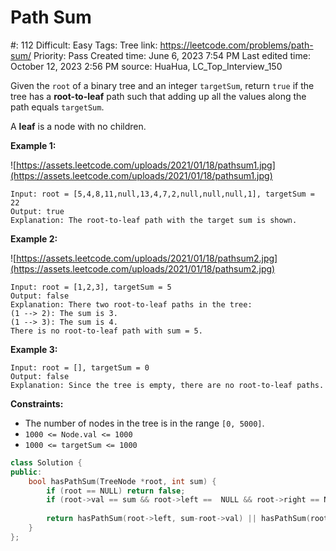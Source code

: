 # Path Sum

#: 112
Difficult: Easy
Tags: Tree
link: https://leetcode.com/problems/path-sum/
Priority: Pass
Created time: June 6, 2023 7:54 PM
Last edited time: October 12, 2023 2:56 PM
source: HuaHua, LC_Top_Interview_150

Given the `root` of a binary tree and an integer `targetSum`, return `true` if the tree has a **root-to-leaf** path such that adding up all the values along the path equals `targetSum`.

A **leaf** is a node with no children.

**Example 1:**

![https://assets.leetcode.com/uploads/2021/01/18/pathsum1.jpg](https://assets.leetcode.com/uploads/2021/01/18/pathsum1.jpg)

```
Input: root = [5,4,8,11,null,13,4,7,2,null,null,null,1], targetSum = 22
Output: true
Explanation: The root-to-leaf path with the target sum is shown.

```

**Example 2:**

![https://assets.leetcode.com/uploads/2021/01/18/pathsum2.jpg](https://assets.leetcode.com/uploads/2021/01/18/pathsum2.jpg)

```
Input: root = [1,2,3], targetSum = 5
Output: false
Explanation: There two root-to-leaf paths in the tree:
(1 --> 2): The sum is 3.
(1 --> 3): The sum is 4.
There is no root-to-leaf path with sum = 5.

```

**Example 3:**

```
Input: root = [], targetSum = 0
Output: false
Explanation: Since the tree is empty, there are no root-to-leaf paths.

```

**Constraints:**

- The number of nodes in the tree is in the range `[0, 5000]`.
- `1000 <= Node.val <= 1000`
- `1000 <= targetSum <= 1000`

```cpp
class Solution {
public:
    bool hasPathSum(TreeNode *root, int sum) {
        if (root == NULL) return false;
        if (root->val == sum && root->left ==  NULL && root->right == NULL) return true;
        
        return hasPathSum(root->left, sum-root->val) || hasPathSum(root->right, sum-root->val);
    }
};
```
